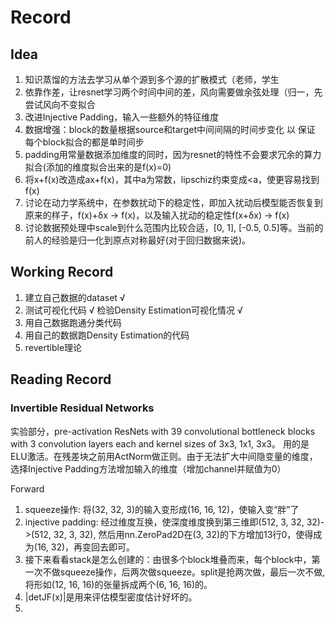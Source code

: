 # Record


## Idea
1. 知识蒸馏的方法去学习从单个源到多个源的扩散模式（老师，学生
2. 依靠作差，让resnet学习两个时间中间的差，风向需要做余弦处理（归一，先尝试风向不变拟合
3. 改进Injective Padding，输入一些额外的特征维度
4. 数据增强：block的数量根据source和target中间间隔的时间步变化 以 保证 每个block拟合的都是单时间步
5. padding用常量数据添加维度的同时，因为resnet的特性不会要求冗余的算力拟合(添加的维度拟合出来的是f(x)=0)
6. 将x+f(x)改造成ax+f(x)，其中a为常数，lipschiz约束变成<a，使更容易找到f(x)
7. 讨论在动力学系统中，在参数扰动下的稳定性，即加入扰动后模型能否恢复到原来的样子，f(x)+δx -> f(x)，以及输入扰动的稳定性f(x+δx) -> f(x)
8. 讨论数据预处理中scale到什么范围内比较合适，[0, 1], [-0.5, 0.5]等。当前的前人的经验是归一化到原点对称最好(对于回归数据来说)。


## Working Record
1. 建立自己数据的dataset √
2. 测试可视化代码 √ 检验Density Estimation可视化情况 √
3. 用自己数据跑通分类代码
4. 用自己的数据跑Density Estimation的代码
5. revertible理论

## Reading Record

### Invertible Residual Networks

实验部分，pre-activation ResNets with 39 convolutional bottleneck blocks with 3 convolution layers each and kernel sizes of 3x3, 1x1, 3x3。
用的是ELU激活。在残差块之前用ActNorm做正则。由于无法扩大中间隐变量的维度，选择Injective Padding方法增加输入的维度（增加channel并赋值为0）

Forward
1. squeeze操作: 将(32, 32, 3)的输入变形成(16, 16, 12)，使输入变“胖”了
2. injective padding: 经过维度互换，使深度维度换到第三维即(512, 3, 32, 32)->(512, 32, 3, 32), 然后用nn.ZeroPad2D在(3, 32)的下方增加13行0，使得成为(16, 32)，再变回去即可。
3. 接下来看看stack是怎么创建的：由很多个block堆叠而来，每个block中，第一次不做squeeze操作，后两次做squeeze。split是抢两次做，最后一次不做,将形如(12, 16, 16)的张量拆成两个(6, 16, 16)的。
4. |detJF(x)|是用来评估模型密度估计好坏的。
5. 